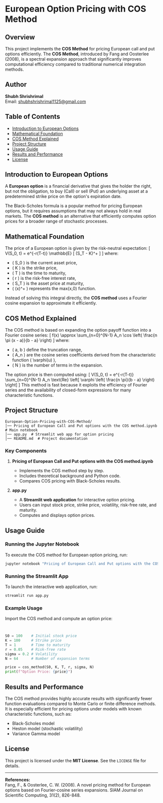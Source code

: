 # European Option Pricing with COS Method

## Overview
This project implements the **COS Method** for pricing European call and put options efficiently. The **COS Method**, introduced by Fang and Oosterlee (2008), is a spectral expansion approach that significantly improves computational efficiency compared to traditional numerical integration methods.

## Author
**Shubh Shrishrimal**  
Email: shubhshrishrimal1125@gmail.com  

## Table of Contents
- [Introduction to European Options](#introduction-to-european-options)
- [Mathematical Foundation](#mathematical-foundation)
- [COS Method Explained](#cos-method-explained)
- [Project Structure](#project-structure)
- [Usage Guide](#usage-guide)
- [Results and Performance](#results-and-performance)
- [License](#license)

## Introduction to European Options
A **European option** is a financial derivative that gives the holder the right, but not the obligation, to buy (Call) or sell (Put) an underlying asset at a predetermined strike price on the option's expiration date.

The Black-Scholes formula is a popular method for pricing European options, but it requires assumptions that may not always hold in real markets. The **COS method** is an alternative that efficiently computes option prices for a broader range of stochastic processes.

## Mathematical Foundation
The price of a European option is given by the risk-neutral expectation:
\[
    V(S_0, t) = e^{-r(T-t)} \mathbb{E} [ (S_T - K)^+ ]
\]
where:
- \( S_0 \) is the current asset price,
- \( K \) is the strike price,
- \( T \) is the time to maturity,
- \( r \) is the risk-free interest rate,
- \( S_T \) is the asset price at maturity,
- \( (x)^+ \) represents the max(x,0) function.

Instead of solving this integral directly, the **COS method** uses a Fourier cosine expansion to approximate it efficiently.

## COS Method Explained
The COS method is based on expanding the option payoff function into a Fourier cosine series:
\[
    f(x) \approx \sum_{n=0}^{N-1} A_n \cos \left( \frac{n \pi (x - a)}{b - a} \right)
\]
where:
- \( a, b \) define the truncation range,
- \( A_n \) are the cosine series coefficients derived from the characteristic function \( \varphi(u) \),
- \( N \) is the number of terms in the expansion.

The option price is then computed using:
\[
    V(S_0, t) = e^{-r(T-t)} \sum_{n=0}^{N-1} A_n \text{Re} \left[ \varphi \left( \frac{n \pi}{b - a} \right) \right]
\]
This method is fast because it exploits the efficiency of Fourier series and the availability of closed-form expressions for many characteristic functions.

## Project Structure
```
European-Option-Pricing-with-COS-Method/
│── Pricing of European Call and Put options with the COS method.ipynb  # Main notebook
│── app.py  # Streamlit web app for option pricing
│── README.md  # Project documentation
```

### Key Components
1. **Pricing of European Call and Put options with the COS method.ipynb**
   - Implements the COS method step by step.
   - Includes theoretical background and Python code.
   - Compares COS pricing with Black-Scholes results.

2. **app.py**
   - A **Streamlit web application** for interactive option pricing.
   - Users can input stock price, strike price, volatility, risk-free rate, and maturity.
   - Computes and displays option prices.



## Usage Guide
### Running the Jupyter Notebook
To execute the COS method for European option pricing, run:
```bash
jupyter notebook "Pricing of European Call and Put options with the COS method.ipynb"
```

### Running the Streamlit App
To launch the interactive web application, run:
```bash
streamlit run app.py
```

### Example Usage
Import the COS method and compute an option price:
```python


S0 = 100    # Initial stock price
K = 100     # Strike price
T = 1       # Time to maturity
r = 0.05    # Risk-free rate
sigma = 0.2 # Volatility
N = 64      # Number of expansion terms

price = cos_method(S0, K, T, r, sigma, N)
print(f"Option Price: {price}")
```

## Results and Performance
The COS method provides highly accurate results with significantly fewer function evaluations compared to Monte Carlo or finite difference methods. It is especially efficient for pricing options under models with known characteristic functions, such as:
- Black-Scholes model
- Heston model (stochastic volatility)
- Variance Gamma model

## License
This project is licensed under the **MIT License**. See the `LICENSE` file for details.

---
**References:**  
Fang, F., & Oosterlee, C. W. (2008). A novel pricing method for European options based on Fourier-cosine series expansions. SIAM Journal on Scientific Computing, 31(2), 826-848.

